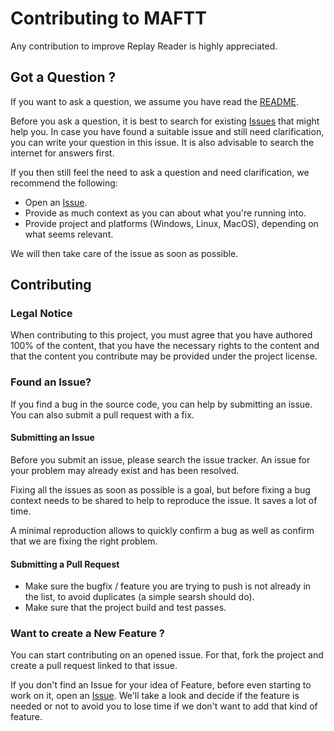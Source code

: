 # Contributing to MAFTT

Any contribution to improve Replay Reader is highly appreciated.

## Got a Question ?

If you want to ask a question, we assume you have read the [README](readme).

Before you ask a question, it is best to search for existing [Issues](/issues) that might help you. In case you have found a suitable issue and still need clarification, you can write your question in this issue. It is also advisable to search the internet for answers first.

If you then still feel the need to ask a question and need clarification, we recommend the following:

- Open an [Issue](/issues/new).
- Provide as much context as you can about what you're running into.
- Provide project and platforms (Windows, Linux, MacOS), depending on what seems relevant.

We will then take care of the issue as soon as possible.

## Contributing

### Legal Notice
When contributing to this project, you must agree that you have authored 100% of the content, that you have the necessary rights to the content and that the content you contribute may be provided under the project license.

### Found an Issue?

If you find a bug in the source code, you can help by submitting an issue. You can also submit a pull request with a fix.

#### Submitting an Issue

Before you submit an issue, please search the issue tracker. An issue for your problem may already exist and has been resolved.

Fixing all the issues as soon as possible is a goal, but before fixing a bug context needs to be shared to help to reproduce the issue. It saves a lot of time.

A minimal reproduction allows to quickly confirm a bug as well as confirm that we are fixing the right problem.

#### Submitting a Pull Request

- Make sure the bugfix / feature you are trying to push is not already in the list, to avoid duplicates (a simple searsh should do).
- Make sure that the project build and test passes.

### Want to create a New Feature ?

You can start contributing on an opened issue. For that, fork the project and create a pull request linked to that issue.

If you don't find an Issue for your idea of Feature, before even starting to work on it, open an [Issue](/issues/new). We'll take a look and decide if the feature is needed or not to avoid you to lose time if we don't want to add that kind of feature.
